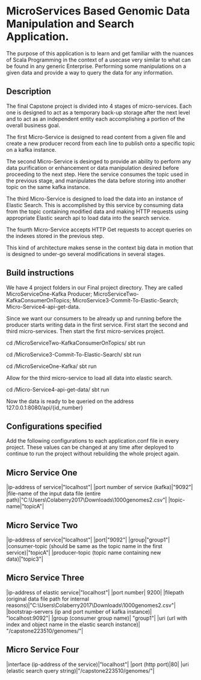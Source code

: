 
# MicroServices Based Genomic Data Manipulation and Search Application.

The purpose of this application is to learn and get familiar with the nuances of 
Scala Programming in the context of a usecase very similar to what can be found in any
generic Enterprise. Performing some manipulations on a given data and provide a way to
query the data for any information. 

## Description
The final Capstone project is divided into 4 stages of micro-services. Each one is designed to 
act as a temporary back-up storage after the next level  and to act as an independent entity each
accomplishing a portion of the overall business goal. 

The first Micro-Service is designed to read content from a given file and create a new producer 
record from each line to publish onto a specific topic on a kafka instance.

The second Micro-Service is desinged to provide an ability to perform any data purification or 
enhancement or data manipulation desired before proceeding to the next step. Here the service consumes
the topic used in the previous stage, and manipulates the data before storing into another topic on the 
same kafka instance.

The third Micro-Service is designed to load the data into an instance of Elastic Search. This is 
accomplished by this service by consuming data from the topic containing modified data and making 
HTTP requests using appropriate Elastic search api to load data into the search service.

The fourth Micro-Service accepts HTTP Get requests to accept queries on the indexes stored in the previous
step.

This kind of architecture makes sense in the context big data in motion that is designed to under-go
several modifications in several stages.

## Build instructions

We have 4 project folders in our Final project directory. They are called MicroServiceOne-Kafka Producer;
MicroServiceTwo-KafkaConsumerOnTopics; MicroService3-Commit-To-Elastic-Search;
Micro-Service4-api-get-data.

Since we want our consumers to be already up and running before the producer starts
writing data in the first service. First start the second and third micro-services.
Then start the first micro-services project.

cd /MicroServiceTwo-KafkaConsumerOnTopics/ 
sbt run 

cd /MicroService3-Commit-To-Elastic-Search/ 
sbt run 

cd /MicroServiceOne-Kafka/
sbt run

Allow for the third micro-service to load all data into elastic search.

cd  /Micro-Service4-api-get-data/
sbt run

Now the data is ready to be queried on the address 127.0.0.1:8080/api/{id_number}

## Configurations specified

Add the following configurations to each application.conf file in every project.
These values can be changed at any time after deployed to continue to run the project
without rebuilding the whole project again.

## Micro Service One
|ip-address of service|"localhost"|
|port number of service (kafka)|"9092"|
|file-name of the input data file (entire path)|"C:\\Users\\Colaberry2017\\Downloads\\1000genomes2.csv"|
|topic-name|"topicA"|

## Micro Service Two
|ip-address of service|"localhost"|
|port|"9092"|
|group|"group1"|
|consumer-topic (should be same as the topic name in the first service)|"topicA"|
|producer-topic (topic name containing new data)|"topic3"|

## Micro Service Three
|ip-address of elastic service|"localhost"|
|port number| 9200| 
|filepath (original data file path for internal reasons)|"C:\\Users\\Colaberry2017\\Downloads\\1000genomes2.csv"|
|bootstrap-servers (ip and port number of kafka instance)| "localhost:9092"| 
|group (consumer group name)| "group1"| 
|uri (url with index and object name in the elastic search instance)| "/capstone223510/genomes/"| 
 
## Micro Service Four
|interface (ip-address of the service)|"localhost"|
|port (http port)|80| 
|uri (elastic search query string)|"/capstone223510/genomes/"| 

 


 


 


 



